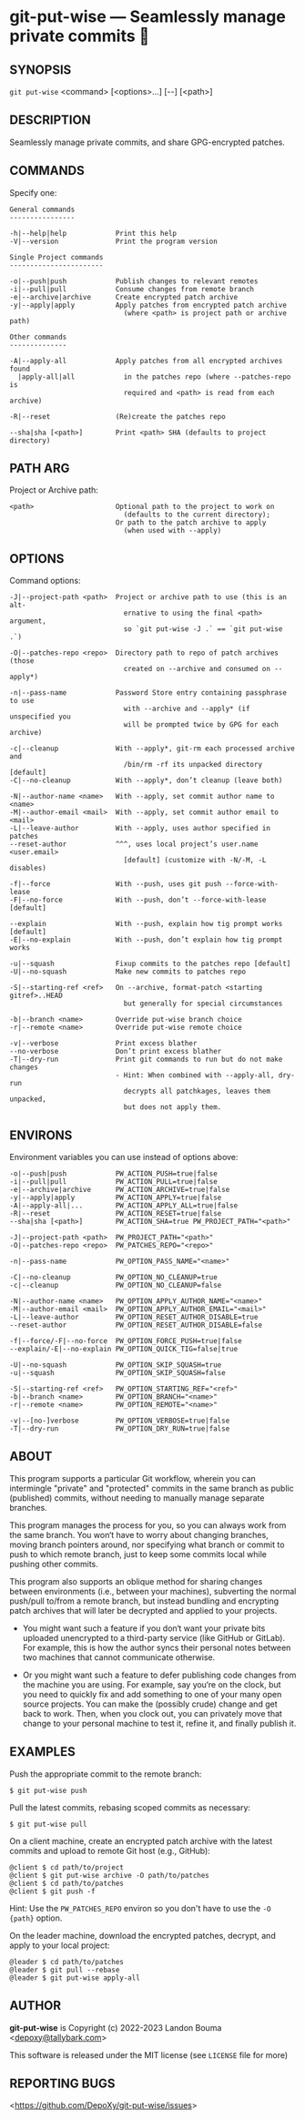 git-put-wise — Seamlessly manage private commits 🥨
===================================================

## SYNOPSIS

`git put-wise` &lt;command&gt; [&lt;options&gt;...] [--] [&lt;path&gt;]

## DESCRIPTION

  Seamlessly manage private commits, and share GPG-encrypted patches.

## COMMANDS

  Specify one:

    General commands
    ----------------

    -h|--help|help            Print this help
    -V|--version              Print the program version

    Single Project commands
    -----------------------

    -o|--push|push            Publish changes to relevant remotes
    -i|--pull|pull            Consume changes from remote branch
    -e|--archive|archive      Create encrypted patch archive
    -y|--apply|apply          Apply patches from encrypted patch archive
                                (where <path> is project path or archive path)

    Other commands
    --------------

    -A|--apply-all            Apply patches from all encrypted archives found
      |apply-all|all            in the patches repo (where --patches-repo is
                                required and <path> is read from each archive)

    -R|--reset                (Re)create the patches repo

    --sha|sha [<path>]        Print <path> SHA (defaults to project directory)

## PATH ARG

  Project or Archive path:

    <path>                    Optional path to the project to work on
                                (defaults to the current directory);
                              Or path to the patch archive to apply
                                (when used with --apply)

## OPTIONS

  Command options:

    -J|--project-path <path>  Project or archive path to use (this is an alt-
                                ernative to using the final <path> argument,
                                so `git put-wise -J .` == `git put-wise .`)

    -O|--patches-repo <repo>  Directory path to repo of patch archives (those
                                created on --archive and consumed on --apply*)

    -n|--pass-name            Password Store entry containing passphrase to use
                                with --archive and --apply* (if unspecified you
                                will be prompted twice by GPG for each archive)

    -c|--cleanup              With --apply*, git-rm each processed archive and
                                /bin/rm -rf its unpacked directory [default]
    -C|--no-cleanup           With --apply*, don’t cleanup (leave both)

    -N|--author-name <name>   With --apply, set commit author name to <name>
    -M|--author-email <mail>  With --apply, set commit author email to <mail>
    -L|--leave-author         With --apply, uses author specified in patches
    --reset-author            ^^^, uses local project’s user.name <user.email>
                                [default] (customize with -N/-M, -L disables)

    -f|--force                With --push, uses git push --force-with-lease
    -F|--no-force             With --push, don’t --force-with-lease [default]

    --explain                 With --push, explain how tig prompt works [default]
    -E|--no-explain           With --push, don’t explain how tig prompt works

    -u|--squash               Fixup commits to the patches repo [default]
    -U|--no-squash            Make new commits to patches repo

    -S|--starting-ref <ref>   On --archive, format-patch <starting gitref>..HEAD
                                but generally for special circumstances

    -b|--branch <name>        Override put-wise branch choice
    -r|--remote <name>        Override put-wise remote choice

    -v|--verbose              Print excess blather
    --no-verbose              Don’t print excess blather
    -T|--dry-run              Print git commands to run but do not make changes
                              - Hint: When combined with --apply-all, dry-run
                                decrypts all patchkages, leaves them unpacked,
                                but does not apply them.

## ENVIRONS

  Environment variables you can use instead of options above:

    -o|--push|push            PW_ACTION_PUSH=true|false
    -i|--pull|pull            PW_ACTION_PULL=true|false
    -e|--archive|archive      PW_ACTION_ARCHIVE=true|false
    -y|--apply|apply          PW_ACTION_APPLY=true|false
    -A|--apply-all|...        PW_ACTION_APPLY_ALL=true|false
    -R|--reset                PW_ACTION_RESET=true|false
    --sha|sha [<path>]        PW_ACTION_SHA=true PW_PROJECT_PATH="<path>"

    -J|--project-path <path>  PW_PROJECT_PATH="<path>"
    -O|--patches-repo <repo>  PW_PATCHES_REPO="<repo>"

    -n|--pass-name            PW_OPTION_PASS_NAME="<name>"

    -C|--no-cleanup           PW_OPTION_NO_CLEANUP=true
    -c|--cleanup              PW_OPTION_NO_CLEANUP=false

    -N|--author-name <name>   PW_OPTION_APPLY_AUTHOR_NAME="<name>"
    -M|--author-email <mail>  PW_OPTION_APPLY_AUTHOR_EMAIL="<mail>"
    -L|--leave-author         PW_OPTION_RESET_AUTHOR_DISABLE=true
    --reset-author            PW_OPTION_RESET_AUTHOR_DISABLE=false

    -f|--force/-F|--no-force  PW_OPTION_FORCE_PUSH=true|false
    --explain/-E|--no-explain PW_OPTION_QUICK_TIG=false|true

    -U|--no-squash            PW_OPTION_SKIP_SQUASH=true
    -u|--squash               PW_OPTION_SKIP_SQUASH=false

    -S|--starting-ref <ref>   PW_OPTION_STARTING_REF="<ref>"
    -b|--branch <name>        PW_OPTION_BRANCH="<name>"
    -r|--remote <name>        PW_OPTION_REMOTE="<name>"

    -v|--[no-]verbose         PW_OPTION_VERBOSE=true|false
    -T|--dry-run              PW_OPTION_DRY_RUN=true|false

## ABOUT

This program supports a particular Git workflow, wherein you can
intermingle "private" and "protected" commits in the same branch
as public (published) commits, without needing to manually manage
separate branches.

This program manages the process for you, so you can always work
from the same branch. You won‘t have to worry about changing
branches, moving branch pointers around, nor specifying what
branch or commit to push to which remote branch, just to keep
some commits local while pushing other commits.

This program also supports an oblique method for sharing changes
between environments (i.e., between your machines), subverting the
normal push/pull to/from a remote branch, but instead bundling and
encrypting patch archives that will later be decrypted and applied
to your projects.

- You might want such a feature if you don‘t want your private bits
  uploaded unencrypted to a third-party service (like GitHub or
  GitLab). For example, this is how the author syncs their personal
  notes between two machines that cannot communicate otherwise.

- Or you might want such a feature to defer publishing code changes
  from the machine you are using. For example, say you‘re on the
  clock, but you need to quickly fix and add something to one of
  your many open source projects. You can make the (possibly crude)
  change and get back to work. Then, when you clock out, you can
  privately move that change to your personal machine to test it,
  refine it, and finally publish it.

## EXAMPLES

  Push the appropriate commit to the remote branch:

    $ git put-wise push

  Pull the latest commits, rebasing scoped commits as necessary:

    $ git put-wise pull

  On a client machine, create an encrypted patch archive with the
  latest commits and upload to remote Git host (e.g., GitHub):

    @client $ cd path/to/project
    @client $ git put-wise archive -O path/to/patches
    @client $ cd path/to/patches
    @client $ git push -f

  Hint: Use the `PW_PATCHES_REPO` environ so you don't have to use
  the `-O {path}` option.

  On the leader machine, download the encrypted patches, decrypt,
  and apply to your local project:

    @leader $ cd path/to/patches
    @leader $ git pull --rebase
    @leader $ git put-wise apply-all

## AUTHOR

**git-put-wise** is Copyright (c) 2022-2023 Landon Bouma &lt;depoxy@tallybark.com&gt;

This software is released under the MIT license (see `LICENSE` file for more)

## REPORTING BUGS

&lt;https://github.com/DepoXy/git-put-wise/issues&gt;

